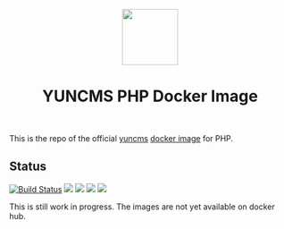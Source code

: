 <p align="center">
    <a href="https://www.docker.com/" target="_blank">
        <img src="https://www.docker.com/sites/default/files/mono_vertical_large.png" height="100px">
    </a>
    <h1 align="center">YUNCMS PHP Docker Image</h1>
    <br>
</p>

This is the repo of the official [yuncms](https://github.com/yuncms) [docker image](https://hub.docker.com/r/yuncms) for PHP.

## Status

[![Build Status](https://travis-ci.org/yuncms/yuncms-docker.svg?branch=master)](https://travis-ci.org/yuncms/yuncms-docker) ![](https://img.shields.io/badge/PHP-7.1.12-brightgreen.svg) ![](https://img.shields.io/badge/Ubuntu-xenial-brightgreen.svg) ![](https://img.shields.io/docker/stars/yuncms/php.svg) ![](https://img.shields.io/docker/pulls/yuncms/php.svg)

This is still work in progress. The images are not yet available on docker hub.
